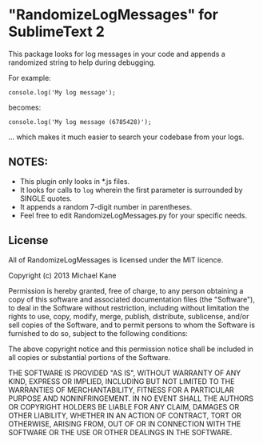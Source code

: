 # "RandomizeLogMessages" for SublimeText 2

This package looks for log messages in your code and appends a randomized string to help during debugging.

For example:

```
console.log('My log message');
```

becomes:

```
console.log('My log message (6785428)');
```

... which makes it much easier to search your codebase from your logs.


## NOTES:

* This plugin only looks in *.js files.
* It looks for calls to `log` wherein the first parameter is surrounded by SINGLE quotes.
* It appends a random 7-digit number in parentheses.
* Feel free to edit RandomizeLogMessages.py for your specific needs.


## License

All of RandomizeLogMessages is licensed under the MIT licence.

  Copyright (c) 2013 Michael Kane

  Permission is hereby granted, free of charge, to any person obtaining a copy
  of this software and associated documentation files (the "Software"), to deal
  in the Software without restriction, including without limitation the rights
  to use, copy, modify, merge, publish, distribute, sublicense, and/or sell
  copies of the Software, and to permit persons to whom the Software is
  furnished to do so, subject to the following conditions:

  The above copyright notice and this permission notice shall be included in
  all copies or substantial portions of the Software.

  THE SOFTWARE IS PROVIDED "AS IS", WITHOUT WARRANTY OF ANY KIND, EXPRESS OR
  IMPLIED, INCLUDING BUT NOT LIMITED TO THE WARRANTIES OF MERCHANTABILITY,
  FITNESS FOR A PARTICULAR PURPOSE AND NONINFRINGEMENT. IN NO EVENT SHALL THE
  AUTHORS OR COPYRIGHT HOLDERS BE LIABLE FOR ANY CLAIM, DAMAGES OR OTHER
  LIABILITY, WHETHER IN AN ACTION OF CONTRACT, TORT OR OTHERWISE, ARISING FROM,
  OUT OF OR IN CONNECTION WITH THE SOFTWARE OR THE USE OR OTHER DEALINGS IN
  THE SOFTWARE.
